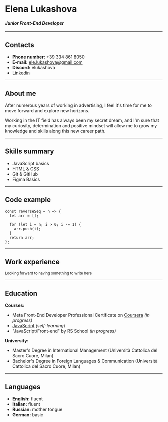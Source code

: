 # Elena Lukashova
#### ***Junior Front-End Developer***
*****
## Contacts
- **Phone number:** +39 334 861 8050
- **E-mail:** ele.lukashova@gmail.com
- **Discord:** elukashova
- [Linkedin](https://www.linkedin.com/in/elenalukashova/)

*****
## About me
After numerous years of working in advertising, I feel it's time for me to move forward and explore new horizons.

Working in the IT field has always been my secret dream, and I'm sure that my curiosity, determination and positive mindset will allow me to grow my knowledge and skills along this new career path.

*****
## Skills summary
- JavaScript basics
- HTML & CSS
- Git & GitHub
- Figma Basics

*****
## Code example
```
const reverseSeq = n => {
  let arr = [];
  
  for (let i = n; i > 0; i -= 1) {
    arr.push(i);
  }
  return arr;
};
```

*****
## Work experience
<sub>Looking forward to having something to write here</sub>

*****
## Education
**Courses:**
- Meta Front-End Developer Professional Certificate on [Coursera](https://www.coursera.org/professional-certificates/meta-front-end-developer) _(in progress)_
- [JavaScript](https://learn.javascript.ru/) _(self-learning_)
- "JavaScript/Front-end" by RS School _(in progress)_

**University:**
- Master's Degree in International Management (Università Cattolica del Sacro Cuore, Milan)
- Bachelor's Degree in Foreign Languages & Communication (Università Cattolica del Sacro Cuore, Milan)

*****
## Languages
- **English:** fluent
- **Italian:** fluent
- **Russian:** mother tongue
- **German:** basic